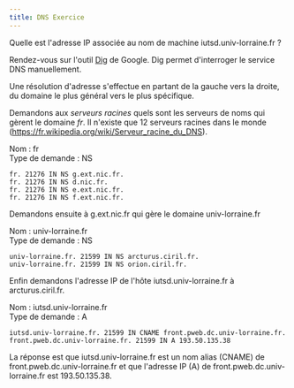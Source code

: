 ```yaml
---
title: DNS Exercice
---
```


Quelle est l'adresse IP associée au nom de machine iutsd.univ-lorraine.fr ?

Rendez-vous sur l'outil [Dig](https://toolbox.googleapps.com/apps/dig/) de Google. Dig permet d'interroger le service DNS manuellement.

Une résolution d'adresse s'effectue en partant de la gauche vers la droite, du domaine le plus général vers le plus spécifique.

Demandons aux _serveurs racines_ quels sont les serveurs de noms qui gèrent le domaine _fr_. Il n'existe que 12 serveurs racines dans le monde (https://fr.wikipedia.org/wiki/Serveur_racine_du_DNS).

Nom : fr\
Type de demande : NS
```
fr. 21276 IN NS g.ext.nic.fr.
fr. 21276 IN NS d.nic.fr.
fr. 21276 IN NS e.ext.nic.fr.
fr. 21276 IN NS f.ext.nic.fr.
```

Demandons ensuite à g.ext.nic.fr qui gère le domaine univ-lorraine.fr

Nom : univ-lorraine.fr\
Type de demande : NS
```
univ-lorraine.fr. 21599 IN NS arcturus.ciril.fr.
univ-lorraine.fr. 21599 IN NS orion.ciril.fr.
```

Enfin demandons l'adresse IP de l'hôte iutsd.univ-lorraine.fr à arcturus.ciril.fr.

Nom : iutsd.univ-lorraine.fr\
Type de demande : A
```
iutsd.univ-lorraine.fr. 21599 IN CNAME front.pweb.dc.univ-lorraine.fr.
front.pweb.dc.univ-lorraine.fr. 21599 IN A 193.50.135.38
```

La réponse est que iutsd.univ-lorraine.fr est un nom alias (CNAME) de front.pweb.dc.univ-lorraine.fr et que l'adresse IP (A) de front.pweb.dc.univ-lorraine.fr est 193.50.135.38.